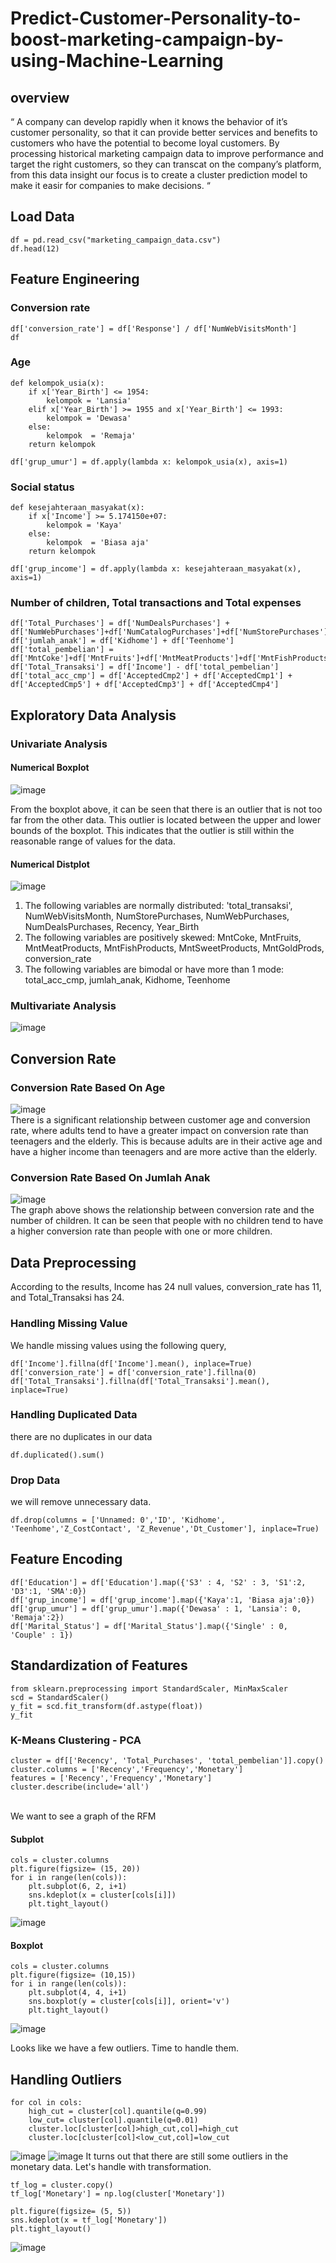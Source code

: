 # Predict-Customer-Personality-to-boost-marketing-campaign-by-using-Machine-Learning

## overview

“ A company can develop rapidly when it knows the behavior of it’s customer personality, so that it can provide better services and benefits to customers who have the potential to become loyal customers. By processing historical marketing campaign data to improve performance and target the right customers, so they can transcat on the company’s platform, from this data insight our focus is to create a cluster prediction model to make it easir for companies to make decisions. “

## Load Data
```shell
df = pd.read_csv("marketing_campaign_data.csv")
df.head(12)
```

## Feature Engineering
### Conversion rate
```shell
df['conversion_rate'] = df['Response'] / df['NumWebVisitsMonth']
df
```

### Age 
```shell
def kelompok_usia(x):
    if x['Year_Birth'] <= 1954:
        kelompok = 'Lansia'
    elif x['Year_Birth'] >= 1955 and x['Year_Birth'] <= 1993: 
        kelompok = 'Dewasa'
    else: 
        kelompok  = 'Remaja'
    return kelompok  

df['grup_umur'] = df.apply(lambda x: kelompok_usia(x), axis=1)
```

### Social status 
```shell
def kesejahteraan_masyakat(x):
    if x['Income'] >= 5.174150e+07:
        kelompok = 'Kaya'
    else: 
        kelompok  = 'Biasa aja'
    return kelompok  

df['grup_income'] = df.apply(lambda x: kesejahteraan_masyakat(x), axis=1) 
```

### Number of children, Total transactions and Total expenses
```shell
df['Total_Purchases'] = df['NumDealsPurchases'] + df['NumWebPurchases']+df['NumCatalogPurchases']+df['NumStorePurchases']+df['NumWebVisitsMonth']
df['jumlah_anak'] = df['Kidhome'] + df['Teenhome']
df['total_pembelian'] = df['MntCoke']+df['MntFruits']+df['MntMeatProducts']+df['MntFishProducts']+df['MntSweetProducts']+df['MntGoldProds']
df['Total_Transaksi'] = df['Income'] - df['total_pembelian'] 
df['total_acc_cmp'] = df['AcceptedCmp2'] + df['AcceptedCmp1'] + df['AcceptedCmp5'] + df['AcceptedCmp3'] + df['AcceptedCmp4'] 
```

## Exploratory Data Analysis

### Univariate Analysis

#### Numerical Boxplot
![image](https://github.com/ariniamsr/Predict-Customer-Personality-to-Boost-Marketing-Campaign-by-Using-Machine-Learning/blob/main/Pic/EDA%20uni%20num.png)

From the boxplot above, it can be seen that there is an outlier that is not too far from the other data. This outlier is located between the upper and lower bounds of the boxplot. This indicates that the outlier is still within the reasonable range of values for the data.

#### Numerical Distplot
![image](https://github.com/ariniamsr/Predict-Customer-Personality-to-Boost-Marketing-Campaign-by-Using-Machine-Learning/blob/main/Pic/EDA%20uni%20num2.png)<br>

1. The following variables are normally distributed: 'total_transaksi', NumWebVisitsMonth, NumStorePurchases, NumWebPurchases, NumDealsPurchases, Recency, Year_Birth
2. The following variables are positively skewed: MntCoke, MntFruits, MntMeatProducts, MntFishProducts, MntSweetProducts, MntGoldProds, conversion_rate
3. The following variables are bimodal or have more than 1 mode: total_acc_cmp, jumlah_anak, Kidhome, Teenhome
   
### Multivariate Analysis
![image](https://github.com/ariniamsr/Predict-Customer-Personality-to-Boost-Marketing-Campaign-by-Using-Machine-Learning/blob/main/Pic/Multivariate%20Analysis.png
)
<br>

## Conversion Rate 
### Conversion Rate Based On Age
![image](https://github.com/ariniamsr/Predict-Customer-Personality-to-Boost-Marketing-Campaign-by-Using-Machine-Learning/blob/main/Pic/Conversion%20Ratio%20Based%20on%20Age.png
)<br>
There is a significant relationship between customer age and conversion rate, where adults tend to have a greater impact on conversion rate than teenagers and the elderly. This is because adults are in their active age and have a higher income than teenagers and are more active than the elderly.

### Conversion Rate Based On Jumlah Anak
![image](https://github.com/ariniamsr/Predict-Customer-Personality-to-Boost-Marketing-Campaign-by-Using-Machine-Learning/blob/main/Pic/Conversion%20Ratio%20Based%20on%20Anak.png
) <br>
The graph above shows the relationship between conversion rate and the number of children. It can be seen that people with no children tend to have a higher conversion rate than people with one or more children.

## Data Preprocessing  <br>
According to the results, Income has 24 null values, conversion_rate has 11, and Total_Transaksi has 24.

### Handling Missing Value
We handle missing values using the following query,
```shell
df['Income'].fillna(df['Income'].mean(), inplace=True) 
df['conversion_rate'] = df['conversion_rate'].fillna(0) 
df['Total_Transaksi'].fillna(df['Total_Transaksi'].mean(), inplace=True) 
```
### Handling Duplicated Data
there are no duplicates in our data
```shell
df.duplicated().sum()
```
### Drop Data
we will remove unnecessary data. <br>
```shell
df.drop(columns = ['Unnamed: 0','ID', 'Kidhome', 'Teenhome','Z_CostContact', 'Z_Revenue','Dt_Customer'], inplace=True)
 ```

## Feature Encoding
```shell
df['Education'] = df['Education'].map({'S3' : 4, 'S2' : 3, 'S1':2, 'D3':1, 'SMA':0})
df['grup_income'] = df['grup_income'].map({'Kaya':1, 'Biasa aja':0})
df['grup_umur'] = df['grup_umur'].map({'Dewasa' : 1, 'Lansia': 0, 'Remaja':2})
df['Marital_Status'] = df['Marital_Status'].map({'Single' : 0, 'Couple' : 1})
```
## Standardization of Features
```shell
from sklearn.preprocessing import StandardScaler, MinMaxScaler
scd = StandardScaler()
y_fit = scd.fit_transform(df.astype(float))
y_fit
```
### K-Means Clustering - PCA
```shell
cluster = df[['Recency', 'Total_Purchases', 'total_pembelian']].copy()
cluster.columns = ['Recency','Frequency','Monetary']
features = ['Recency','Frequency','Monetary']
cluster.describe(include='all')
```

<br>
We want to see a graph of the RFM

#### Subplot

```shell
cols = cluster.columns
plt.figure(figsize= (15, 20))
for i in range(len(cols)):
    plt.subplot(6, 2, i+1)
    sns.kdeplot(x = cluster[cols[i]])
    plt.tight_layout()
```
![image](https://github.com/ariniamsr/Predict-Customer-Personality-to-Boost-Marketing-Campaign-by-Using-Machine-Learning/blob/main/Pic/RFMpng.png)


#### Boxplot

```shell
cols = cluster.columns
plt.figure(figsize= (10,15))
for i in range(len(cols)):
    plt.subplot(4, 4, i+1)
    sns.boxplot(y = cluster[cols[i]], orient='v')
    plt.tight_layout()
```
![image](https://github.com/ariniamsr/Predict-Customer-Personality-to-Boost-Marketing-Campaign-by-Using-Machine-Learning/blob/main/Pic/download.png)

Looks like we have a few outliers. Time to handle them.

## Handling Outliers

```shell
for col in cols:
    high_cut = cluster[col].quantile(q=0.99)
    low_cut= cluster[col].quantile(q=0.01)
    cluster.loc[cluster[col]>high_cut,col]=high_cut
    cluster.loc[cluster[col]<low_cut,col]=low_cut
```
![image](https://github.com/ariniamsr/Predict-Customer-Personality-to-Boost-Marketing-Campaign-by-Using-Machine-Learning/blob/main/Pic/after%20handling%20outlier.png
)
![image](https://github.com/ariniamsr/Predict-Customer-Personality-to-Boost-Marketing-Campaign-by-Using-Machine-Learning/blob/main/Pic/monetary%20need%20handling%20outlier%20more.png)
It turns out that there are still some outliers in the monetary data. Let's handle with transformation.

```shell
tf_log = cluster.copy()
tf_log['Monetary'] = np.log(cluster['Monetary'])

plt.figure(figsize= (5, 5))
sns.kdeplot(x = tf_log['Monetary'])
plt.tight_layout()
```
![image](https://github.com/ariniamsr/Predict-Customer-Personality-to-Boost-Marketing-Campaign-by-Using-Machine-Learning/blob/main/Pic/monetary%20handling%20outlier%20with%20transformasipng.png
)




```shell
```


